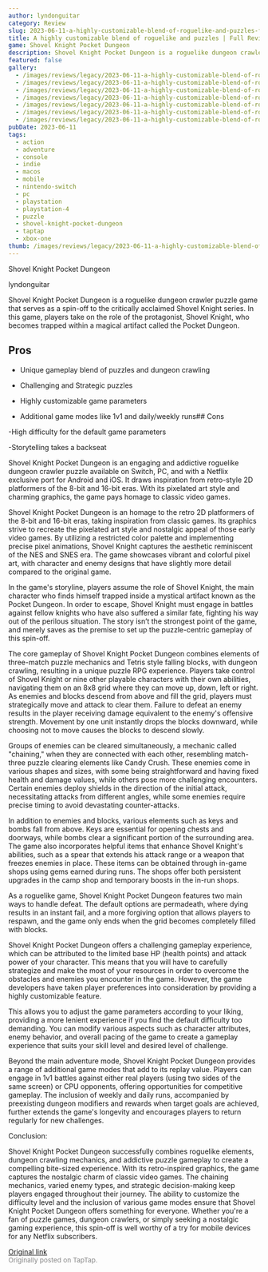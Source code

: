 ```yaml
---
author: lyndonguitar
category: Review
slug: 2023-06-11-a-highly-customizable-blend-of-roguelike-and-puzzles-full-review-shovel-knight-pocket
title: A highly customizable blend of roguelike and puzzles | Full Review - Shovel Knight Pocket Dungeon
game: Shovel Knight Pocket Dungeon
description: Shovel Knight Pocket Dungeon is a roguelike dungeon crawler puzzle game that serves as a spin-off to the critically acclaimed Shovel Knight series. In this game, players take on the role of the protagonist, Shovel Knight, who becomes trapped within a magical artifact called the Pocket Dungeon.
featured: false
gallery:
  - /images/reviews/legacy/2023-06-11-a-highly-customizable-blend-of-roguelike-and-puzzles--full-review---shovel-knight-pocket--0.avif
  - /images/reviews/legacy/2023-06-11-a-highly-customizable-blend-of-roguelike-and-puzzles--full-review---shovel-knight-pocket--1.avif
  - /images/reviews/legacy/2023-06-11-a-highly-customizable-blend-of-roguelike-and-puzzles--full-review---shovel-knight-pocket--2.avif
  - /images/reviews/legacy/2023-06-11-a-highly-customizable-blend-of-roguelike-and-puzzles--full-review---shovel-knight-pocket--3.avif
  - /images/reviews/legacy/2023-06-11-a-highly-customizable-blend-of-roguelike-and-puzzles--full-review---shovel-knight-pocket--4.avif
  - /images/reviews/legacy/2023-06-11-a-highly-customizable-blend-of-roguelike-and-puzzles--full-review---shovel-knight-pocket--5.avif
  - /images/reviews/legacy/2023-06-11-a-highly-customizable-blend-of-roguelike-and-puzzles--full-review---shovel-knight-pocket--6.avif
pubDate: 2023-06-11
tags:
  - action
  - adventure
  - console
  - indie
  - macos
  - mobile
  - nintendo-switch
  - pc
  - playstation
  - playstation-4
  - puzzle
  - shovel-knight-pocket-dungeon
  - taptap
  - xbox-one
thumb: /images/reviews/legacy/2023-06-11-a-highly-customizable-blend-of-roguelike-and-puzzles--full-review---shovel-knight-pocket--0.avif
---
```


Shovel Knight Pocket Dungeon

lyndonguitar

Shovel Knight Pocket Dungeon is a roguelike dungeon crawler puzzle game that serves as a spin-off to the critically acclaimed Shovel Knight series. In this game, players take on the role of the protagonist, Shovel Knight, who becomes trapped within a magical artifact called the Pocket Dungeon.




## Pros



- Unique gameplay blend of puzzles and dungeon crawling


- Challenging and Strategic puzzles


- Highly customizable game parameters


- Additional game modes like 1v1 and daily/weekly runs## Cons


-High difficulty for the default game parameters

-Storytelling takes a backseat

Shovel Knight Pocket Dungeon is an engaging and addictive roguelike dungeon crawler puzzle available on Switch, PC, and with a Netflix exclusive port for Android and iOS. It draws inspiration from retro-style 2D platformers of the 8-bit and 16-bit eras. With its pixelated art style and charming graphics, the game pays homage to classic video games.

Shovel Knight Pocket Dungeon is an homage to the retro 2D platformers of the 8-bit and 16-bit eras, taking inspiration from classic games. Its graphics strive to recreate the pixelated art style and nostalgic appeal of those early video games. By utilizing a restricted color palette and implementing precise pixel animations, Shovel Knight captures the aesthetic reminiscent of the NES and SNES era. The game showcases vibrant and colorful pixel art, with character and enemy designs that have slightly more detail compared to the original game.

In the game's storyline, players assume the role of Shovel Knight, the main character who finds himself trapped inside a mystical artifact known as the Pocket Dungeon. In order to escape, Shovel Knight must engage in battles against fellow knights who have also suffered a similar fate, fighting his way out of the perilous situation. The story isn’t the strongest point of the game, and merely saves as the premise to set up the puzzle-centric gameplay of this spin-off.

The core gameplay of Shovel Knight Pocket Dungeon combines elements of three-match puzzle mechanics and Tetris style falling blocks, with dungeon crawling, resulting in a unique puzzle RPG experience. Players take control of Shovel Knight or nine other playable characters with their own abilities, navigating them on an 8x8 grid where they can move up, down, left or right. As enemies and blocks descend from above and fill the grid, players must strategically move and attack to clear them. Failure to defeat an enemy results in the player receiving damage equivalent to the enemy's offensive strength. Movement by one unit instantly drops the blocks downward, while choosing not to move causes the blocks to descend slowly.

Groups of enemies can be cleared simultaneously, a mechanic called "chaining," when they are connected with each other, resembling match-three puzzle clearing elements like Candy Crush. These enemies come in various shapes and sizes, with some being straightforward and having fixed health and damage values, while others pose more challenging encounters. Certain enemies deploy shields in the direction of the initial attack, necessitating attacks from different angles, while some enemies require precise timing to avoid devastating counter-attacks.

In addition to enemies and blocks, various elements such as keys and bombs fall from above. Keys are essential for opening chests and doorways, while bombs clear a significant portion of the surrounding area. The game also incorporates helpful items that enhance Shovel Knight's abilities, such as a spear that extends his attack range or a weapon that freezes enemies in place. These items can be obtained through in-game shops using gems earned during runs. The shops offer both persistent upgrades in the camp shop and temporary boosts in the in-run shops.

As a roguelike game, Shovel Knight Pocket Dungeon features two main ways to handle defeat. The default options are permadeath, where dying results in an instant fail, and a more forgiving option that allows players to respawn, and the game only ends when the grid becomes completely filled with blocks.

Shovel Knight Pocket Dungeon offers a challenging gameplay experience, which can be attributed to the limited base HP (health points) and attack power of your character. This means that you will have to carefully strategize and make the most of your resources in order to overcome the obstacles and enemies you encounter in the game. However, the game developers have taken player preferences into consideration by providing a highly customizable feature.

This allows you to adjust the game parameters according to your liking, providing a more lenient experience if you find the default difficulty too demanding. You can modify various aspects such as character attributes, enemy behavior, and overall pacing of the game to create a gameplay experience that suits your skill level and desired level of challenge.

Beyond the main adventure mode, Shovel Knight Pocket Dungeon provides a range of additional game modes that add to its replay value. Players can engage in 1v1 battles against either real players (using two sides of the same screen) or CPU opponents, offering opportunities for competitive gameplay. The inclusion of weekly and daily runs, accompanied by preexisting dungeon modifiers and rewards when target goals are achieved, further extends the game's longevity and encourages players to return regularly for new challenges.

Conclusion:

Shovel Knight Pocket Dungeon successfully combines roguelike elements, dungeon crawling mechanics, and addictive puzzle gameplay to create a compelling bite-sized experience. With its retro-inspired graphics, the game captures the nostalgic charm of classic video games. The chaining mechanics, varied enemy types, and strategic decision-making keep players engaged throughout their journey. The ability to customize the difficulty level and the inclusion of various game modes ensure that Shovel Knight Pocket Dungeon offers something for everyone. Whether you're a fan of puzzle games, dungeon crawlers, or simply seeking a nostalgic gaming experience, this spin-off is well worthy of a try for mobile devices for any Netflix subscribers.

[Original link](https://www.taptap.io/post/5799624)<br><span style="font-size: 0.95em; color: #888;">Originally posted on TapTap.</span>